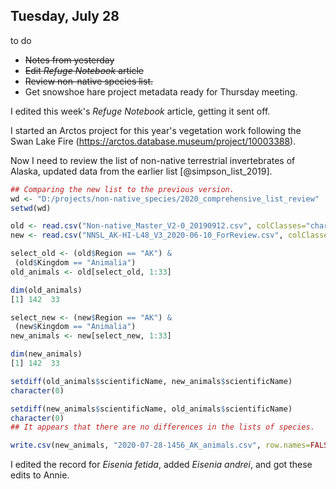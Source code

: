 
## Tuesday, July 28

to do

* ~~Notes from yesterday~~
* ~~Edit *Refuge Notebook* article~~
* ~~Review non-native species list.~~
* Get snowshoe hare project metadata ready for Thursday meeting.

I edited this week's *Refuge Notebook* article, getting it sent off.

I started an Arctos project for this year's vegetation work following the Swan Lake Fire (<https://arctos.database.museum/project/10003388>).

Now I need to review the list of non-native terrestrial invertebrates of Alaska, updated data from the earlier list [@simpson_list_2019].

```r
## Comparing the new list to the previous version.
wd <- "D:/projects/non-native_species/2020_comprehensive_list_review"
setwd(wd)

old <- read.csv("Non-native_Master_V2-0_20190912.csv", colClasses="character")
new <- read.csv("NNSL_AK-HI-L48_V3_2020-06-10_ForReview.csv", colClasses="character")

select_old <- (old$Region == "AK") &
 (old$Kingdom == "Animalia")
old_animals <- old[select_old, 1:33]

dim(old_animals)
[1] 142  33

select_new <- (new$Region == "AK") &
 (new$Kingdom == "Animalia")
new_animals <- new[select_new, 1:33]

dim(new_animals)
[1] 142  33

setdiff(old_animals$scientificName, new_animals$scientificName)
character(0)

setdiff(new_animals$scientificName, old_animals$scientificName)
character(0)
## It appears that there are no differences in the lists of species.

write.csv(new_animals, "2020-07-28-1456_AK_animals.csv", row.names=FALSE)
```

I edited the record for *Eisenia fetida*, added *Eisenia andrei*, and got these edits to Annie.
